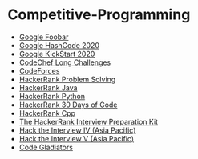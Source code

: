 # Competitive-Programming

- [Google Foobar](https://github.com/OjasviChauhan/Google-Foobar)
- [Google HashCode 2020](https://github.com/OjasviChauhan/Google-Coding-Competitions/tree/master/Hash%20Code%202020)
- [Google KickStart 2020](https://github.com/OjasviChauhan/Google-Coding-Competitions/tree/master/Kickstart%202020)
- [CodeChef Long Challenges](https://github.com/OjasviChauhan/CodeChef-Problems)
- [CodeForces](https://github.com/OjasviChauhan/Competitive-Programming/tree/master/CodeForces)
- [HackerRank Problem Solving](https://github.com/OjasviChauhan/HackerRank-ProblemSolving)
- [HackerRank Java](https://github.com/OjasviChauhan/HackerRank-Java)
- [HackerRank Python](https://github.com/OjasviChauhan/HackerRank-Python)
- [HackerRank 30 Days of Code](https://github.com/OjasviChauhan/HackerRank-30-Days-of-Code)
- [HackerRank Cpp](https://github.com/OjasviChauhan/HackerRank-Cpp)
- [The HackerRank Interview Preparation Kit](https://github.com/OjasviChauhan/HackerRank-ProblemSolving/tree/master/Interview%20Preparation%20Kit)
- [Hack the Interview IV (Asia Pacific)](https://github.com/OjasviChauhan/Competitive-Programming/tree/master/Hack%20the%20Interview%20IV%20(Asia%20Pacific))
- [Hack the Interview V (Asia Pacific)](https://github.com/OjasviChauhan/Competitive-Programming/tree/master/Hack%20the%20Interview%20V%20(Asia%20Pacific))
- [Code Gladiators](https://github.com/OjasviChauhan/Competitive-Programming/tree/master/Code%20Gladiators)
